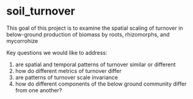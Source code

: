 # soil_turnover

This goal of this project is to examine the spatial scaling of
turnover in below-ground production of biomass by roots, 
rhizomorphs, and mycorrohize

Key questions we would like to address:
1) are spatial and temporal patterns of turnover similar or different
2) how do different metrics of turnover differ
3) are patterns of turnover scale invariance
4) how do different components of the below ground community 
differ from one another? 